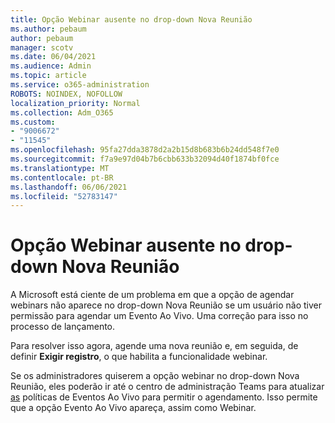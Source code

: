 ```yaml
---
title: Opção Webinar ausente no drop-down Nova Reunião
ms.author: pebaum
author: pebaum
manager: scotv
ms.date: 06/04/2021
ms.audience: Admin
ms.topic: article
ms.service: o365-administration
ROBOTS: NOINDEX, NOFOLLOW
localization_priority: Normal
ms.collection: Adm_O365
ms.custom:
- "9006672"
- "11545"
ms.openlocfilehash: 95fa27dda3878d2a2b15d8b683b6b24dd548f7e0
ms.sourcegitcommit: f7a9e97d04b7b6cbb633b32094d40f1874bf0fce
ms.translationtype: MT
ms.contentlocale: pt-BR
ms.lasthandoff: 06/06/2021
ms.locfileid: "52783147"
---
```

# <a name="webinar-option-missing-in-new-meeting-drop-down"></a>Opção Webinar ausente no drop-down Nova Reunião

A Microsoft está ciente de um problema em que a opção  de agendar webinars não aparece no drop-down Nova Reunião se um usuário não tiver permissão para agendar um Evento Ao Vivo. Uma correção para isso no processo de lançamento.

Para resolver isso agora, agende uma nova reunião e, em seguida, de definir **Exigir registro**, o que habilita a funcionalidade webinar.

Se os administradores quiserem a  opção webinar no drop-down Nova Reunião, eles poderão ir até o centro de administração Teams para atualizar [as](https://admin.teams.microsoft.com/policies/broadcasts) políticas de Eventos Ao Vivo para permitir o agendamento. Isso permite que a opção Evento Ao Vivo apareça, assim como Webinar.